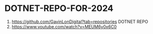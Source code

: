 # DOTNET-REPO-FOR-2024

1. https://github.com/GavinLonDigital?tab=repositories DOTNET REPO
2. https://www.youtube.com/watch?v=MEUM6y0x6C0
